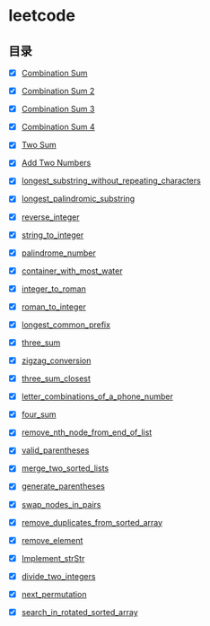 # leetcode

## 目录

- [x] [Combination Sum](doc/combination_sum.md)


- [x] [Combination Sum 2](doc/combination_sum_2.md)
- [x] [Combination Sum 3](doc/combination_sum_3.md)
- [x] [Combination Sum 4](doc/combination_sum_4.md)


- [x] [Two Sum](doc/TwoSum.md)
- [x] [Add Two Numbers](doc/AddTwoNumbers.md)
- [x] [longest_substring_without_repeating_characters](doc/longest_substring_without_repeating_characters.md)
- [x] [longest_palindromic_substring](doc/longest_palindromic_substring.md)
- [x] [reverse_integer](doc/reverse_integer.md)
- [x] [string_to_integer](doc/string_to_integer.md)
- [x] [palindrome_number](doc/palindrome_number.md)
- [x] [container_with_most_water](doc/container_with_most_water.md)
- [x] [integer_to_roman](doc/integer_to_roman.md)
- [x] [roman_to_integer](doc/roman_to_integer.md)
- [x] [longest_common_prefix](doc/longest_common_prefix.md)
- [x] [three_sum](doc/three_sum.md)
- [x] [zigzag_conversion](doc/zigzag_conversion.md)


- [x] [three_sum_closest](doc/three_sum_closest.md)
- [x] [letter_combinations_of_a_phone_number](doc/letter_combinations_of_a_phone_number.md)
- [x] [four_sum](doc/four_sum.md)
- [x] [remove_nth_node_from_end_of_list](doc/remove_nth_node_from_end_of_list.md)
- [x] [valid_parentheses](doc/valid_parentheses.md)
- [x] [merge_two_sorted_lists](doc/merge_two_sorted_lists.md)
- [x] [generate_parentheses](doc/generate_parentheses.md)
- [x] [swap_nodes_in_pairs](doc/swap_nodes_in_pairs.md)
- [x] [remove_duplicates_from_sorted_array](doc/remove_duplicates_from_sorted_array.md)
- [x] [remove_element](doc/remove_element.md)
- [x] [Implement_strStr](doc/Implement_strStr.md)
- [x] [divide_two_integers](doc/divide_two_integers.md)
- [x] [next_permutation](doc/next_permutation.md)
- [x] [search_in_rotated_sorted_array](doc/search_in_rotated_sorted_array.md)



